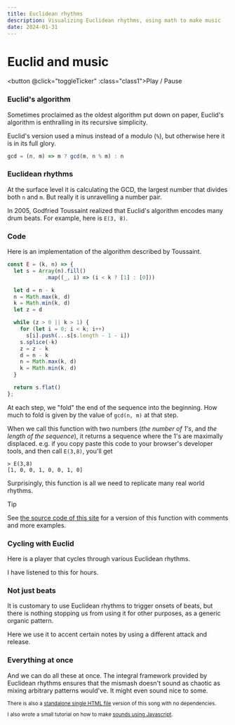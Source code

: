 ```yaml
---
title: Euclidean rhythms
description: Visualizing Euclidean rhythms, using math to make music
date: 2024-01-31
---
```


<script setup>
import { reactive, computed, useCssModule, onMounted } from "vue";

const e38 = [1, 0, 0, 1, 0, 0, 1, 0];

const ticker = reactive({  i: 0, intervalId: undefined });
const toggleTicker = () => {
  if (ticker.intervalId) {
    clearInterval(ticker.intervalId);
    ticker.intervalId = undefined;
  } else {
    ticker.intervalId = setInterval(() => {
      ticker.i = (ticker.i + 1) % e38.length;
    }, 1000 / 7);
  }
}

const seqE38 = computed(() =>
  e38.map((v, i) => ticker.intervalId && v && ticker.i == i)
);

const { demo, playing } = useCssModule();
const class1 = computed(() => [demo, ticker.intervalId && playing]);

</script>

<style module>
button.demo {
  padding-inline: 12px;
  padding-block: 4px;
  min-width: 5rem;
  border: 1px solid gray;
  border-radius: 3px;
}

button.playing {
  border-color: tomato;
}

.beats {
  height: 100px;
  margin-block-start: 1em;
  margin-block-end: 1.5em;

  display: flex;
  gap: 18px;

  @media (width < 400px) {
    gap: min((100% - 12 * 10px) / 11, 18px);
  }

  & > div {
    width: 10px;
    border: 1px solid tomato;
    box-sizing: border-box;
  }

  & > div[data-on="true"] {
    background-color: tomato;
  }
}
</style>

# Euclid and music

<div :class="$style.beats">
<div v-for="s in seqE38" :data-on="s"></div>
</div>

<button @click="toggleTicker" :class="class1">Play / Pause</button>

### Euclid's algorithm

Sometimes proclaimed as the oldest algorithm put down on paper, Euclid's
algorithm is enthralling in its recursive simplicity.

Euclid's version used a minus instead of a modulo (`%`), but otherwise here it
is in its full glory.

<!-- prettier-ignore -->
```js
gcd = (n, m) => m ? gcd(m, n % m) : n
```

### Euclidean rhythms

At the surface level it is calculating the GCD, the largest number that divides
both `n` and `m`. But really it is unravelling a number pair.

In 2005, Godfried Toussaint realized that Euclid's algorithm encodes many drum
beats. For example, here is `E(3, 8)`.

### Code

Here is an implementation of the algorithm described by Toussaint.

<!-- prettier-ignore -->
```js
const E = (k, n) => {
  let s = Array(n).fill()
            .map((_, i) => (i < k ? [1] : [0]))

  let d = n - k
  n = Math.max(k, d)
  k = Math.min(k, d)
  let z = d

  while (z > 0 || k > 1) {
    for (let i = 0; i < k; i++)
      s[i].push(...s[s.length - 1 - i])
    s.splice(-k)
    z = z - k
    d = n - k
    n = Math.max(k, d)
    k = Math.min(k, d)
  }

  return s.flat()
};
```

At each step, we "fold" the end of the sequence into the beginning. How much to
fold is given by the value of `gcd(n, m)` at that step.

When we call this function with two numbers (_the number of 1's_, and _the
length of the sequence_), it returns a sequence where the 1's are maximally
displaced. e.g. if you copy paste this code to your browser's developer tools,
and then call `E(3,8)`, you'll get

```
> E(3,8)
[1, 0, 0, 1, 0, 0, 1, 0]
```

Surprisingly, this function is all we need to replicate many real world rhythms.

> [!TIP]
>
> See
> [the source code of this site](https://github.com/mnvr/mrmr.io/blob/main/pages/mj/euclid/er.js)
> for a version of this function with comments and more examples.

### Cycling with Euclid

Here is a player that cycles through various Euclidean rhythms.

I have listened to this for hours.

<!-- <D.Cycle /> -->

### Not just beats

It is customary to use Euclidean rhythms to trigger onsets of beats, but there
is nothing stopping us from using it for other purposes, as a generic organic
pattern.

Here we use it to accent certain notes by using a different attack and release.

<!-- <D.Modulate /> -->

### Everything at once

And we can do all these at once. The integral framework provided by Euclidean
rhythms ensures that the mismash doesn't sound as chaotic as mixing arbitrary
patterns would've. It might even sound nice to some.

<!-- <D.Everything /> -->

<small>

There is also a [standalone single HTML file](https://mnvr.github.io/gm1k/e/)
version of this song with no dependencies.

I also wrote a small tutorial on how to make
[sounds using Javascript](/javascript-audio).

</small>
